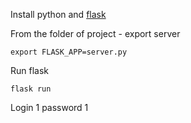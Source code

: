 Install python and [flask](http://flask.pocoo.org/docs/1.0/installation/)

From the folder of project - export server

`export FLASK_APP=server.py`

Run flask

`flask run`

Login 1 
password 1